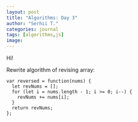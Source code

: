 ```yaml
---
layout: post
title: "Algorithms: Day 3"
author: "Serhii T."
categories: journal
tags: [algorithms,js]
image: 
---
```


Hi!

Rewrite algorithm of revising array:
```
var reversed = function(nums) {
  let revNums = [];
  for (let i = nums.length - 1; i >= 0; i--) {
    revNums += nums[i];
  }
  return revNums;
};
```


